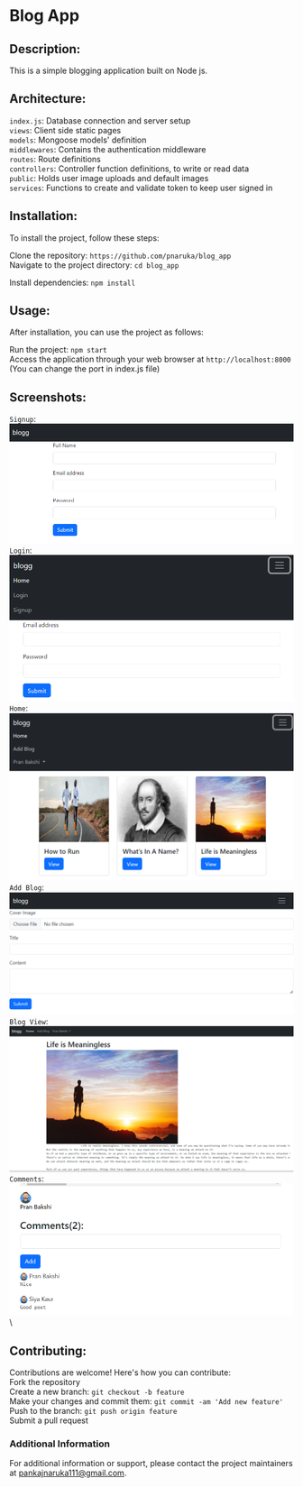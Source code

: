 # Blog App

## Description:
This is a simple blogging application built on Node js.

## Architecture:
`index.js`: Database connection and server setup\
`views`: Client side static pages\
`models`: Mongoose models' definition\
`middlewares`: Contains the authentication middleware\
`routes`: Route definitions\
`controllers`: Controller function definitions, to write or read data\
`public`: Holds user image uploads and default images\
`services`: Functions to create and validate token to keep user signed in

## Installation:
To install the project, follow these steps:

Clone the repository: `https://github.com/pnaruka/blog_app`\
Navigate to the project directory: `cd blog_app`

Install dependencies: `npm install`

## Usage:
After installation, you can use the project as follows:

Run the project: `npm start`\
Access the application through your web browser at `http://localhost:8000` \
(You can change the port in index.js file)

## Screenshots:
`Signup`: ![Signup](readMe_screenshots/signup.png) \
`Login`: ![Login](readMe_screenshots/login.png) \
`Home`: ![Home](readMe_screenshots/home.png) \
`Add Blog`: ![Add Blog](readMe_screenshots/addBlog.png) \
`Blog View`: ![Blog View](readMe_screenshots/viewBlog.png) \
`Comments`: ![Comments](readMe_screenshots/comments.png) \

## Contributing:
Contributions are welcome! Here's how you can contribute:\
Fork the repository\
Create a new branch: `git checkout -b feature`\
Make your changes and commit them: `git commit -am 'Add new feature'`\
Push to the branch: `git push origin feature`\
Submit a pull request

### Additional Information

For additional information or support, please contact the project maintainers at pankajnaruka111@gmail.com.